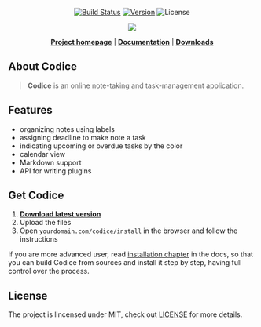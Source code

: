 <p align="center">
<a href="https://travis-ci.com/Sobak/Codice"><img src="https://travis-ci.com/Sobak/Codice.svg?token=56jJWzdqW9ZYp8m68yDz&branch=master" alt="Build Status"></a>
<a href="https://github.com/Sobak/Codice/releases"><img src="https://img.shields.io/badge/version-v0.4.2-blue.svg" alt="Version"></a>
<img src="https://poser.pugx.org/laravel/framework/license.svg" alt="License">
</p>

<p align="center"><a href="http://codice.eu" target="_blank"><img src="http://codice.eu/screenshot.png"></a></p>

<p align="center">
<strong><a href="http://codice.eu">Project homepage</a></strong> | 
<strong><a href="http://codice.eu/docs">Documentation</a></strong> |
<strong><a href="https://github.com/Sobak/Codice/releases">Downloads</a></strong>
</p>

## About Codice
> **Codice** is an online note-taking and task-management application.

## Features
- organizing notes using labels
- assigning deadline to make note a task
- indicating upcoming or overdue tasks by the color
- calendar view
- Markdown support
- API for writing plugins

## Get Codice
1. **[Download latest version](https://github.com/Sobak/Codice/releases)**
2. Upload the files
3. Open `yourdomain.com/codice/install` in the browser and follow the instructions

If you are more advanced user, read [installation chapter](http://codice.eu/docs) in
the docs, so that you can build Codice from sources and install it step by step, having
full control over the process.

## License
The project is lincensed under MIT, check out [LICENSE](LICENSE.md) for more details.
